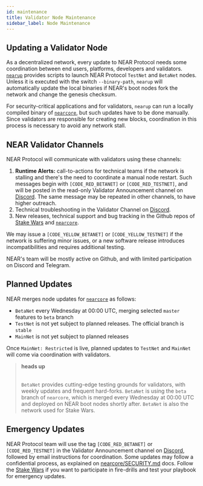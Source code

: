```yaml
---
id: maintenance
title: Validator Node Maintenance
sidebar_label: Node Maintenance
---
```


## Updating a Validator Node

As a decentralized network, every update to NEAR Protocol needs some coordination between end users, platforms, developers and validators. [`nearup`](https://github.com/near/nearup) provides scripts to launch NEAR Protocol `TestNet` and `BetaNet` nodes. Unless it is executed with the switch `--binary-path`, `nearup` will automatically update the local binaries if NEAR's boot nodes fork the network and change the genesis checksum.

For security-critical applications and for validators, `nearup` can run a locally compiled binary of [`nearcore`](https://github.com/nearprotocol/nearcore), but such updates have to be done manually. Since validators are responsible for creating new blocks, coordination in this process is necessary to avoid any network stall.

## NEAR Validator Channels

NEAR Protocol will communicate with validators using these channels:

1. **Runtime Alerts:** call-to-actions for technical teams if the network is stalling and there's the need to coordinate a manual node restart. Such messages begin with `[CODE_RED_BETANET]` or `[CODE_RED_TESTNET]`, and will be posted in the read-only Validator Announcement channel on [Discord](https://discord.gg/xsrHaCb). The same message may be repeated in other channels, to have higher outreach.
2. Technical troubleshooting in the Validator Channel on [Discord](https://discord.gg/ZMPr3VB).
3. New releases, technical support and bug tracking in the Github repos of [Stake Wars](https://github.com/nearprotocol/stakewars/issues) and [`nearcore`](https://github.com/nearprotocol/nearcore/issues).

We may issue a `[CODE_YELLOW_BETANET]` or `[CODE_YELLOW_TESTNET]` if the network is suffering minor issues, or a new software release introduces incompatibilities and requires additional testing.

NEAR's team will be mostly active on Github, and with limited participation on Discord and Telegram.


## Planned Updates

NEAR merges node updates for [`nearcore`](https://github.com/nearprotocol/nearcore) as follows:
- `BetaNet` every Wednesday at 00:00 UTC, merging selected `master` features to `beta` branch
- `TestNet` is not yet subject to planned releases. The official branch is `stable`
- `MainNet` is not yet subject to planned releases

Once `MainNet: Restricted` is live, planned updates to `TestNet` and `MainNet` will come via coordination with validators.

<blockquote class="warning">
<strong>heads up</strong><br><br>

`BetaNet` provides cutting-edge testing grounds for validators, with weekly updates and frequent hard-forks. `BetaNet` is using the `beta` branch of `nearcore`, which is merged every Wednesday at 00:00 UTC and deployed on NEAR boot nodes shortly after. `BetaNet` is also the network used for Stake Wars.

</blockquote>


## Emergency Updates

NEAR Protocol team will use the tag `[CODE_RED_BETANET]` or `[CODE_RED_TESTNET]` in the Validator Announcement channel on [Discord](https://discord.gg/xsrHaCb), followed by email instructions for coordination. Some updates may follow a confidential process, as explained on [nearcore/SECURITY.md](https://github.com/nearprotocol/nearcore/blob/master/SECURITY.md) docs.
Follow the [Stake Wars](https://near.org/stakewars) if you want to participate in fire-drills and test your playbook for emergency updates.

